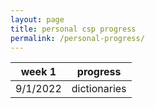 ```yaml
---
layout: page
title: personal csp progress
permalink: /personal-progress/
---
```

| week 1 | progress|
|-|-|
| 9/1/2022 | dictionaries |